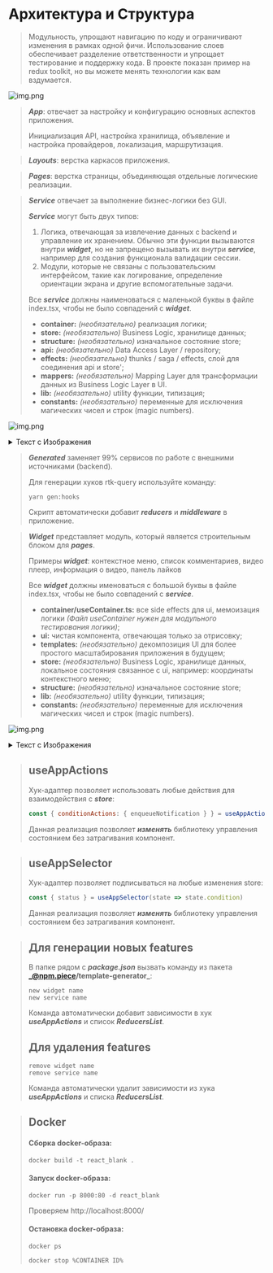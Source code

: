# Архитектура и Структура

> Модульность, упрощают навигацию по коду и ограничивают изменения в рамках одной фичи. Использование слоев обеспечивает
> разделение ответственности и упрощает тестирование и поддержку кода. В проекте показан пример на redux toolkit, но вы
> можете менять технологии как вам вздумается.

![img.png](i1.png)

> **_App_**: отвечает за настройку и конфигурацию основных аспектов приложения.
> 
> Инициализация API, настройка хранилища, объявление и настройка провайдеров, локализация, маршрутизация.
 

> **_Layouts_**: верстка каркасов приложения.

> **_Pages_**: верстка страницы, объединяющая отдельные логические реализации.

> **_Service_** отвечает за выполнение бизнес-логики без GUI.
> 
> **_Service_** могут быть двух типов:
> 1. Логика, отвечающая за извлечение данных с backend и управление их хранением. Обычно эти функции вызываются внутри _**widget**_, но не запрещено вызывать их внутри _**service**_, например для создания функционала валидации сессии.
> 2. Модули, которые не связаны с пользовательским интерфейсом, такие как логирование, определение ориентации экрана и другие вспомогательные задачи.
> 
> Все **_service_** должны наименоваться с маленькой буквы в файле index.tsx, чтобы не было совпадений с _**widget**_.
> + **container:** _(необязательно)_ реализация логики;
> + **store:** _(необязательно)_ Business Logic, хранилище данных;
> + **structure:** _(необязательно)_ изначальное состояние store;
> + **api:** _(необязательно)_  Data Access Layer / repository;
> + **effects:** _(необязательно)_ thunks / saga / effects, слой для соединения api и store';
> + **mappers:** _(необязательно)_  Mapping Layer для трансформации данных из Business Logic Layer в UI.
> + **lib:** _(необязательно)_  utility функции, типизация;
> + **constants:** _(необязательно)_ переменные для исключения магических чисел и строк (magic numbers).

![img.png](service.png)
<details>
    <summary>
Текст с Изображения
    </summary>

<b>useContainer</b> служит для реализации специфической логики, например: создание единого слушателя для отслеживания ориентации мобильного устройства.

Хранилище <b>(store)</b> (Business Logic Layer) отвечает за хранение глобального состояния, включая данные, связанные с backend и логикой, не относящейся к пользовательскому интерфейсу.

<b>Structure</b> предназначен для структурирования состояния в сервисе. Это особенно полезно, когда состояние становится большим, чтобы предотвратить разрастание файла store до неуправляемых размеров. Рекомендуется поддерживать единообразие в виджетах; либо использовать <b>structure</b> в каждом виджете, либо договориться внутри команды о том, что все будут писать в файле <b>store</b>.

<b>API</b> (Data Access Layer) включает в себя объект, предназначенный для взаимодействия с backend, включая RESTful сервисы, web sockets и proto-buffs.

В папке <b>lib</b> описываются типы, функции помощники.

<b>Effects</b> представляет собой промежуточный слой между слоем бизнес-логики (Business Logic Layer) и слоем доступа к данным (Data Access Layer), и отвечает за обработку запросов к backend.

<b>Mappers</b> используется для преобразования данных из Business Logic Layer в формат, подходящий для отображения в UI.

Папка <b>Constants</b> используется для исключения магических чисел и строк, которые могут быть использованы в разных частях кода. Например, максимальное количество элементов в корзине товара. Вынос таких значений в отдельное место упрощает их управление и изменение.

В сервисе следует сохранять только те папки, которые необходимы для функциональности.
</details>


> **_Generated_** заменяет 99% сервисов по работе с внешними источниками (backend).
>
> Для генерации хуков rtk-query используйте команду:
> ```
> yarn gen:hooks
> ```
> Скрипт автоматически добавит **_reducers_** и **_middleware_** в приложение.

> **_Widget_** представляет модуль, который является строительным блоком для **_pages_**.
> 
> Примеры **_widget_**: контекстное меню, список комментариев, видео плеер, информация о видео, панель лайков 
> 
> Все **_widget_** должны именоваться с большой буквы в файле index.tsx, чтобы не было совпадений с **_service_**.
> + **container/useContainer.ts:** все side effects для ui, мемоизация логики _(Файл useContainer нужен для модульного
    тестирования логики)_;
> + **ui:** чистая компонента, отвечающая только за отрисовку;
> + **templates:** _(необязательно)_  декомпозиция UI для более простого масштабирования приложения в будущем;
> + **store:** _(необязательно)_  Business Logic, хранилище данных, локальное состояния связанное с ui, например:
    координаты контекстного меню;
> + **structure:** _(необязательно)_ изначальное состояние store;
> + **lib:** _(необязательно)_  utility функции, типизация;
> + **constants:** _(необязательно)_ переменные для исключения магических чисел и строк (magic numbers).

![img.png](widget.png)
<details>
    <summary>
Текст с Изображения
    </summary>

Патерн container/presentation component. Вместо того чтобы принимать props из вне, виджет получает необходимые данные через хук <b>useAppSelector</b> . Взаимодействие с другими сервисами и виджетами, происходит через хук <b>useAppActions</b> .

<b>useContainer</b> содержит всю бизнес-логику и состояние виджета.
Логику можно описать в файле <b>container/index</b> , но это может усложнить тестирование. Рекомендуется использовать <b>useContainer</b>  для изоляции логики.

<b>UI</b> -компонент является чистой функцией, которая принимает данные только через аргументы. Это обеспечивает разделение логики и упрощает мемоизацию. <b>UI</b>  не должен содержать бизнес-логику.

Если файл <b>UI</b>  обрастает слишком большим количеством кода, его можно разбить на подкомпоненты - <b>templates</b> . <b>Templates</b>  должны быть на одном уровне вложенности.

Если какие-то папки внутри виджета не используются или не нужны, их можно удалить.

В папке <b>lib</b>  описываются типы, функции маппинга данных, функции помощники.

Хранилище <b>(store)</b>  используется для хранения глобального состояния, связанного с пользовательским интерфейсом. Примеры такого состояния включают координаты контекстного меню, состояние открытия/закрытия модальных окон и т.д.

<b>Structure</b>  предназначен для структурирования состояния в виджете. Это особенно полезно, когда состояние становится большим, чтобы предотвратить разрастание файла <b>store</b>  до неуправляемых размеров. Рекомендуется поддерживать единообразие в виджетах; либо использовать <b>structure</b>  в каждом виджете, либо договориться внутри команды о том, что все будут писать в файле <b>store</b> .

Папка <b>Constants</b>  используется для исключения магических чисел и строк, которые могут быть использованы в разных частях кода. Например, максимальное количество элементов в корзине товара. Вынос таких значений в отдельное место упрощает их управление и изменение.
</details>


> ## useAppActions
> Хук-адаптер позволяет использовать любые действия для взаимодействия с **_store_**:
> ```javascript
> const { conditionActions: { enqueueNotification } } = useAppActions()
> ``` 
> Данная реализация позволяет **_изменять_** библиотеку управления состоянием без затрагивания компонент.

> ## useAppSelector
> Хук-адаптер позволяет подписываться на любые изменения store:
> ```javascript
> const { status } = useAppSelector(state => state.condition)
> ``` 
> Данная реализация позволяет **_изменять_** библиотеку управления состоянием без затрагивания компонент.


> ## Для генерации новых features
>
> В папке рядом с **_package.json_** вызвать команду из пакета **_@npm.piece/template-generator_**:
> ```
> new widget name
> new service name
> ```
> Команда автоматически добавит зависимости в хук _**useAppActions**_ и список **_ReducersList_**.
> ## Для удаления features
> ```
> remove widget name
> remove service name
> ```
> Команда автоматически удалит зависимости из хука _**useAppActions**_ и списка **_ReducersList_**.


> ## Docker
> #### Сборка docker-образа:
> ```
> docker build -t react_blank .
> ```
> #### Запуск docker-образа:
> ```
> docker run -p 8000:80 -d react_blank
> ```
> Проверяем http://localhost:8000/
> #### Остановка docker-образа:
> ```
> docker ps
> ```
> ```
> docker stop %CONTAINER ID% 
> ```
